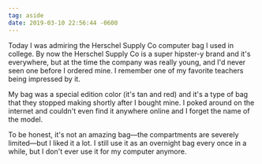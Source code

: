 ```yaml
---
tag: aside
date: 2019-03-10 22:56:44 -0600
---
```

Today I was admiring the Herschel Supply Co computer bag I used in college. By now the Herschel Supply Co is a super hipster-y brand and it's everywhere, but at the time the company was really young, and I'd never seen one before I ordered mine. I remember one of my favorite teachers being impressed by it. 

My bag was a special edition color (it's tan and red) and it's a type of bag that they stopped making shortly after I bought mine. I poked around on the internet and couldn't even find it anywhere online and I forget the name of the model. 

To be honest, it's not an amazing bag—the compartments are severely limited—but I liked it a lot. I still use it as an overnight bag every once in a while, but I don't ever use it for my computer anymore. 